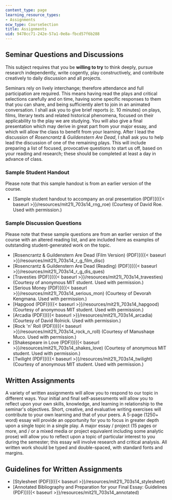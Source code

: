 ```yaml
---
content_type: page
learning_resource_types:
- Assignments
ocw_type: CourseSection
title: Assignments
uid: 9478cc71-242e-57a1-0e8a-fbcd57f6b288
---
```


Seminar Questions and Discussions
---------------------------------

This subject requires that you be **willing to try** to think deeply, pursue research independently, write cogently, play constructively, and contribute creatively to daily discussion and all projects.

Seminars rely on lively interchange; therefore attendance and full participation are required. This means having read the plays and critical selections carefully and on time, having some specific responses to them that you can share, and being sufficiently alert to join in an animated conversation. I shall ask you to give brief reports (c. 10 minutes) on plays, films, literary texts and related historical phenomena, focused on their applicability to the play we are studying. You will also give a final presentation which may derive in great part from your major essay, and which will allow the class to benefit from your learning. After I lead the discussion of _Rosencrantz & Guildenstern Are Dead_, I shall ask you to help lead the discussion of one of the remaining plays. This will include preparing a list of focused, provocative questions to start us off, based on your reading and research; these should be completed at least a day in advance of class.

### Sample Student Handout

Please note that this sample handout is from an earlier version of the course.

*   [Sample student handout to accompany an oral presentation (PDF)]({{< baseurl >}}/resources/mit21l_703s14_rng_roe) (Courtesy of David Roe. Used with permission.)

### Sample Discussion Questions

Please note that these sample questions are from an earlier version of the course with an altered reading list, and are included here as examples of outstanding student-generated work on the topic. 

*   [Rosencrantz & Guildenstern Are Dead (Film Version) (PDF)]({{< baseurl >}}/resources/mit21l_703s14_r_g_film_disc)
*   [Rosencrantz & Guildenstern Are Dead (Reading) (PDF)]({{< baseurl >}}/resources/mit21l_703s14_r_g_dis_ques)
*   [Travesties (PDF)]({{< baseurl >}}/resources/mit21l_703s14_travesties) (Courtesy of anonymous MIT student. Used with permission.)
*   [Serious Money (PDF)]({{< baseurl >}}/resources/mit21l_703s14_serious_mon) (Courtesy of Devorah Kengmana. Used with permission.)
*   [Hapgood (PDF)]({{< baseurl >}}/resources/mit21l_703s14_hapgood) (Courtesy of anonymous MIT student. Used with permission.)
*   [Arcadia (PDF)]({{< baseurl >}}/resources/mit21l_703s14_arcadia) (Courtesy of David Rolnick. Used with permission.)
*   [Rock 'n' Roll (PDF)]({{< baseurl >}}/resources/mit21l_703s14_rock_n_roll) (Courtesy of Manushaqe Muco. Used with permission.)
*   [Shakespeare in Love (PDF)]({{< baseurl >}}/resources/mit21l_703s14_shakes_love) (Courtesy of anonymous MIT student. Used with permission.)
*   [Twilight (PDF)]({{< baseurl >}}/resources/mit21l_703s14_twilight) (Courtesy of anonymous MIT student. Used with permission.)

Written Assignments
-------------------

A variety of written assignments will allow you to respond to our topic in different ways. Your initial and final self-assessments will allow you to reflect upon your own skills, knowledge, and learning in relationship to the seminar's objectives. Short, creative, and evaluative writing exercises will contribute to your own learning and that of your peers. A 5-page (1250+ word) essay will provide an opportunity for you to focus in greater depth upon a single topic in a single play. A major essay / project (15 pages or more, and / or a mixed media or project equivalent including some analytic prose) will allow you to reflect upon a topic of particular interest to you during the semester; this essay will involve research and critical analysis. All written work should be typed and double-spaced, with standard fonts and margins.

Guidelines for Written Assignments
----------------------------------

*   [Stylesheet (PDF)]({{< baseurl >}}/resources/mit21l_703s14_stylesheet)
*   [Annotated Bibliography and Preparation for your Final Essay: Guidelines (PDF)]({{< baseurl >}}/resources/mit21l_703s14_annotated)